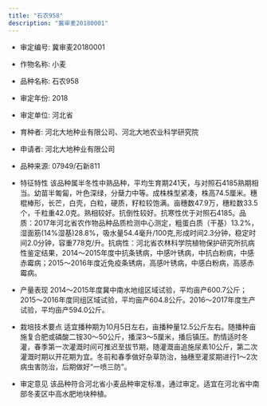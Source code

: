 ```yaml
---
title: "石农958"
description: "冀审麦20180001"
---
```

* 审定编号:  冀审麦20180001

*  作物名称:  小麦

*  品种名称:  石农958

*  审定年份:  2018

*  审定单位:  河北省

* 育种者:  河北大地种业有限公司、河北大地农业科学研究院

*  申请者:  河北大地种业有限公司

*  品种来源:  07949/石新811

*  特征特性
该品种属半冬性中熟品种，平均生育期241天，与对照石4185熟期相当。幼苗半匍匐，叶色深绿，分蘖力中等。成株株型紧凑，株高74.5厘米。穗棍棒形，长芒，白壳，白粒，硬质，籽粒较饱满。亩穗数47.9万，穗粒数33.5个，千粒重42.0克。熟相较好。抗倒性较好。抗寒性优于对照石4185。品质：2017年河北省农作物品种品质检测中心测定，粗蛋白质（干基）13.2%，湿面筋(14%湿基)28.8%，吸水量54.4毫升/100克,形成时间2.3分钟，稳定时间2.0分钟，容重778克/升。抗病性：河北省农林科学院植物保护研究所抗病性鉴定结果，2014～2015年度中抗条锈病，中感叶锈病，中抗白粉病，中感赤霉病；2015～2016年度近免疫条锈病，高感叶锈病，中感白粉病，高感赤霉病。

*  产量表现
2014～2015年度冀中南水地组区域试验，平均亩产600.7公斤；2015～2016年度同组区域试验，平均亩产604.8公斤。2016～2017年度生产试验，平均亩产594.0公斤。

*  栽培技术要点
适宜播种期为10月5日左右，亩播种量12.5公斤左右。随播种亩施复合肥或磷酸二铵30～50公斤，播深3～5厘米，播后镇压。酌情适时冬灌，春季第一次灌溉时间可推迟至拔节期，随灌溉亩追施尿素10公斤，第二次灌溉时期以开花期为宜。冬前和春季做好杂草防治，抽穗至灌浆期进行1～2次病虫害防治，后期做好“一喷三防”。

*  审定意见
该品种符合河北省小麦品种审定标准，通过审定。适宜在河北省中南部冬麦区中高水肥地块种植。

